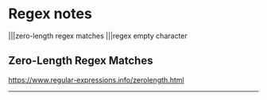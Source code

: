 # Regex notes

|||zero-length regex matches |||regex empty character

## Zero-Length Regex Matches

<https://www.regular-expressions.info/zerolength.html>

---
